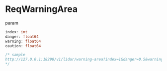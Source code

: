 # ReqWarningArea

param

```go
index: int
danger: float64
warning: float64
caution: float64

/* sample
http://127.0.0.1:18290/v1/lidar/warning-area?index=1&danger=0.5&warning=1.0&caution=1.5
*/
```